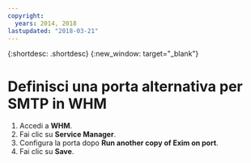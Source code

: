 ```yaml
---
copyright:
  years: 2014, 2018
lastupdated: "2018-03-21"
---
```


{:shortdesc: .shortdesc}
{:new_window: target="_blank"}

# Definisci una porta alternativa per SMTP in WHM

1. Accedi a **WHM**.
2. Fai clic su **Service Manager**.
3. Configura la porta dopo **Run another copy of Exim on port**.
4. Fai clic su **Save**.
